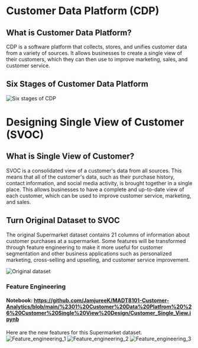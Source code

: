 # Customer Data Platform (CDP)

## What is Customer Data Platform?
CDP is a software platform that collects, stores, and unifies customer data from a variety of sources. It allows businesses to create a single view of their customers, which they can then use to improve marketing, sales, and customer service.

## Six Stages of Customer Data Platform

![Six stages of CDP](https://github.com/JamjureeK/MADT8101-Customer-Analytics/assets/142724038/245b4558-32b3-4094-9149-10e95e42429d)


# Designing Single View of Customer (SVOC)

## What is Single View of Customer?
SVOC is a consolidated view of a customer's data from all sources. This means that all of the customer's data, such as their purchase history, contact information, and social media activity, is brought together in a single place. This allows businesses to have a complete and up-to-date view of each customer, which can be used to improve customer service, marketing, and sales.

## Turn Original Dataset to SVOC
The original Supermarket dataset contains 21 columns of information about customer purchases at a supermarket. Some features will be transformed through feature engineering to make it more useful for customer segmentation and other business applications such as personalized marketing, cross-selling and upselling, and customer service improvement.

![Original dataset](https://github.com/JamjureeK/MADT8101-Customer-Analytics/assets/142724038/8f801aaa-1c19-498f-b2a2-9844a05f6f34)

### Feature Engineering
#### Notebook: https://github.com/JamjureeK/MADT8101-Customer-Analytics/blob/main/%2301%20Customer%20Data%20Platfrom%20%26%20Customer%20Single%20View%20Design/Customer_Single_View.ipynb
Here are the new features for this Supermarket dataset.
![Feature_engineering_1](https://github.com/JamjureeK/MADT8101-Customer-Analytics/assets/142724038/f5b0cd99-30f3-471a-badd-0f2f45d89f23)
![Feature_engineering_2](https://github.com/JamjureeK/MADT8101-Customer-Analytics/assets/142724038/1a8006b2-30cc-4068-84fe-79f2f165a79e)
![Feature_engineering_3](https://github.com/JamjureeK/MADT8101-Customer-Analytics/assets/142724038/207e03bc-e15f-4012-9ca6-f1c07412d8ff)
